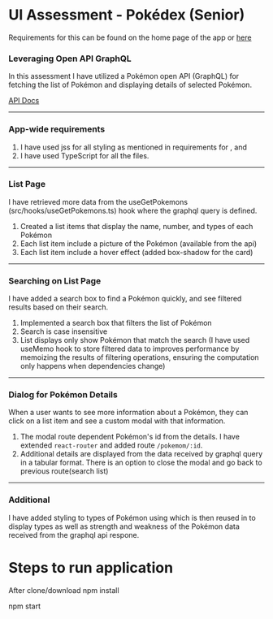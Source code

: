 # UI Assessment - Pokédex (Senior)

Requirements for this can be found on the home page of the app or [here](./src/README.md)

### Leveraging Open API GraphQL 
In this assessment I have utilized a Pokémon open API (GraphQL) for fetching the list of Pokémon and displaying details of selected Pokémon.

[API Docs](https://wayfair.github.io/dociql/)

---
### App-wide requirements
1. I have used jss for all styling as mentioned in requirements for <PokemonList />, <PkemonModal /> and <TypeTypography />
2. I have used TypeScript for all the files.

---
### List Page
I have retrieved more data from the useGetPokemons (src/hooks/useGetPokemons.ts) hook where the graphql query is defined.

1. Created a list items that display the name, number, and types of each Pokémon
2. Each list item include a picture of the Pokémon (available from the api)
1. Each list item include a hover effect (added box-shadow for the card)

---
### Searching on List Page
I have added a search box to find a Pokémon quickly, and see filtered results based on their search.

1. Implemented a search box that filters the list of Pokémon
2. Search is case insensitive
3. List displays only show Pokémon that match the search (I have used useMemo hook to store filtered data to improves performance by memoizing the results of filtering operations, ensuring the computation only happens when dependencies change)

---
### Dialog for Pokémon Details
When a user wants to see more information about a Pokémon, they can click on a list item and see a custom modal with that information.
1. The modal route dependent Pokémon's id from the details. I have extended `react-router` and added  route `/pokemom/:id`.
2. Additional details are displayed from the data received by graphql query in a tabular format. There is an option to close the modal and go back to previous route(search list)

---
### Additional
I have added styling to types of Pokémon using <TypeTypography /> which is then reused in <PokemonModal /> to display types as well as strength and weakness of the Pokémon data received from the graphql api respone.

# Steps to run application

After clone/download
npm install

npm start
